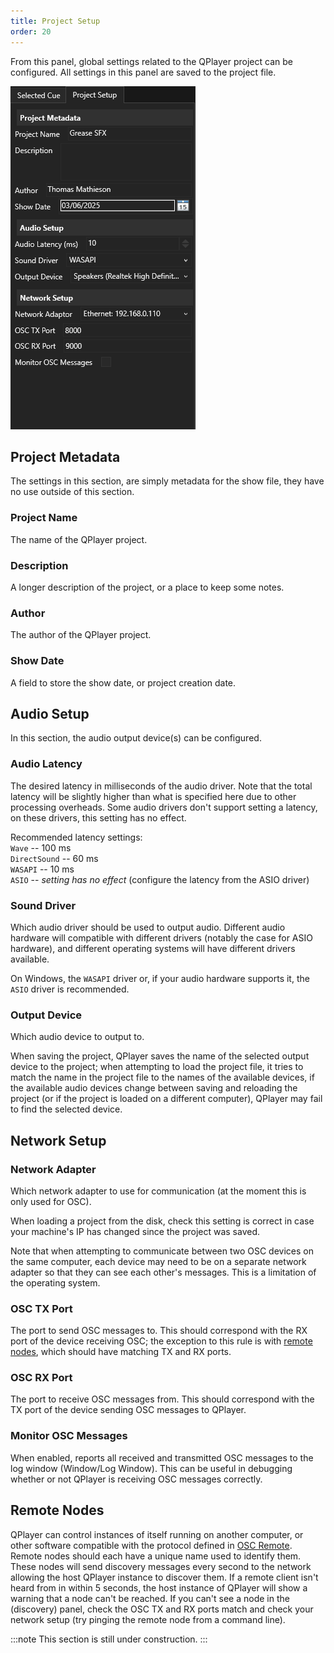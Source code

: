 ```yaml
---
title: Project Setup
order: 20
---
```


From this panel, global settings related to the QPlayer project can be 
configured. All settings in this panel are saved to the project file.

![Cue Stack](../../../assets/project-setup.png)

## Project Metadata

The settings in this section, are simply metadata for the show file, they have
no use outside of this section.

### Project Name

The name of the QPlayer project.

### Description

A longer description of the project, or a place to keep some notes.

### Author

The author of the QPlayer project.

### Show Date

A field to store the show date, or project creation date.

## Audio Setup

In this section, the audio output device(s) can be configured.

### Audio Latency

The desired latency in milliseconds of the audio driver. Note that the total
latency will be slightly higher than what is specified here due to other 
processing overheads. Some audio drivers don't support setting a latency, on
these drivers, this setting has no effect.

Recommended latency settings:  
`Wave` -- 100 ms  
`DirectSound` -- 60 ms  
`WASAPI` -- 10 ms  
`ASIO` -- *setting has no effect* (configure the latency from the ASIO 
          driver)  

### Sound Driver

Which audio driver should be used to output audio. Different audio hardware 
will compatible with different drivers (notably the case for ASIO hardware),
and different operating systems will have different drivers available.

On Windows, the `WASAPI` driver or, if your audio hardware supports it, the
`ASIO` driver is recommended.

### Output Device
Which audio device to output to. 

When saving the project, QPlayer saves the name of the selected output device 
to the project; when attempting to load the project file, it tries to match 
the name in the project file to the names of the available devices, if the 
available audio devices change between saving and reloading the project (or if
the project is loaded on a different computer), QPlayer may fail to find the
selected device.

## Network Setup

### Network Adapter

Which network adapter to use for communication (at the moment this is only 
used for OSC). 

When loading a project from the disk, check this setting is correct in case
your machine's IP has changed since the project was saved.

Note that when attempting to communicate between two OSC devices on the same 
computer, each device may need to be on a separate network adapter so that
they can see each other's messages. This is a limitation of the operating 
system.

### OSC TX Port

The port to send OSC messages to. This should correspond with the RX port
of the device receiving OSC; the exception to this rule is with 
[remote nodes](#remote-nodes), which should have matching TX and RX ports.

### OSC RX Port

The port to receive OSC messages from. This should correspond with the TX 
port of the device sending OSC messages to QPlayer.

### Monitor OSC Messages

When enabled, reports all received and transmitted OSC messages to the log
window (Window/Log Window). This can be useful in debugging whether or not
QPlayer is receiving OSC messages correctly.

## Remote Nodes

QPlayer can control instances of itself running on another computer, or
other software compatible with the protocol defined in 
[OSC Remote](../osc#osc-remote). Remote nodes should each have a unique 
name used to identify them. These nodes will send discovery messages every
second to the network allowing the host QPlayer instance to discover them.
If a remote client isn't heard from in within 5 seconds, the host instance of
QPlayer will show a warning that a node can't be reached. If you can't see a 
node in the (discovery) panel, check the OSC TX and RX ports match and check
your network setup (try pinging the remote node from a command line).

:::note
This section is still under construction.
:::
